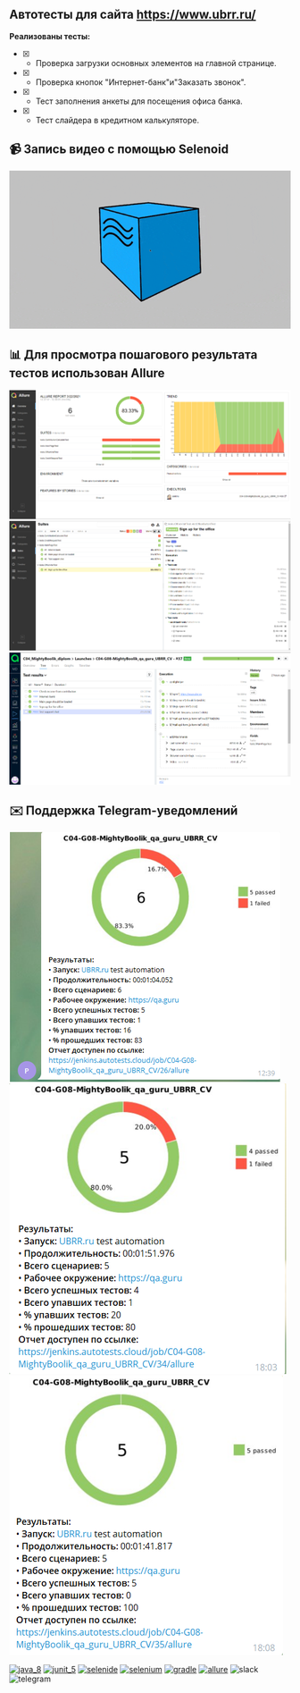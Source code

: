## Автотесты для сайта https://www.ubrr.ru/
**Реализованы тесты:**
- [X] - Проверка загрузки основных элементов на главной странице.

- [X] - Проверка кнопок "Интернет-банк"и"Заказать звонок".

- [X] - Тест заполнения анкеты для посещения офиса банка.

- [X] - Тест слайдера в кредитном калькуляторе.


## :video_camera: Запись видео с помощью Selenoid

![alt text](https://github.com/MightyBoolik/UBRR_CV/blob/0b58886d7af44c4196ea8f4a1ab0f5bb6552d4fb/files/Allure_ubrr.gif "**Видео теста**")

## :bar_chart: Для просмотра пошагового результата тестов использован Allure

![alt text](files/Allure_ubrr.png "Allure")
![alt text](files/Aluure1_ubrr.png "Allure")
![alt text](files/allure2_Ubrr.png "Allure")


## :envelope: Поддержка Telegram-уведомлений

![alt text](files/telegram_ubrr.png "Allure")
![alt text](files/notifi.png "Allure")
![alt text](files/notifi1.png "Allure")

[<img src="https://github.com/SmileySpb/AutomationProject/blob/main/github/java.png" alt="java_8" width="100" height="100"/>](https://www.oracle.com/ru/java/technologies/javase-jre8-downloads.html)
[<img src="https://github.com/SmileySpb/AutomationProject/blob/main/github/junit_5.png" alt="junit_5" width="100" height="100"/>](https://junit.org/junit5/)
[<img src="https://github.com/SmileySpb/AutomationProject/blob/main/github/selenide.png" alt="selenide" width="100" height="100"/>](https://ru.selenide.org/)
[<img src="https://github.com/SmileySpb/AutomationProject/blob/main/github/selenium.png" alt="selenium" width="100" height="100"/>](https://www.selenium.dev/)
[<img src="https://github.com/SmileySpb/AutomationProject/blob/main/github/gradle.png" alt="gradle" width="100" height="100"/>](https://gradle.org/)
[<img src="https://github.com/SmileySpb/AutomationProject/blob/main/github/allure.png" alt="allure" width="100" height="100"/>](https://docs.qameta.io/allure/)
<img src="https://github.com/SmileySpb/AutomationProject/blob/main/github/slack.png" alt="slack" width="100" height="100"/>
<img src="https://github.com/SmileySpb/AutomationProject/blob/main/github/telegram.png" alt="telegram" width="100" height="100"/>
